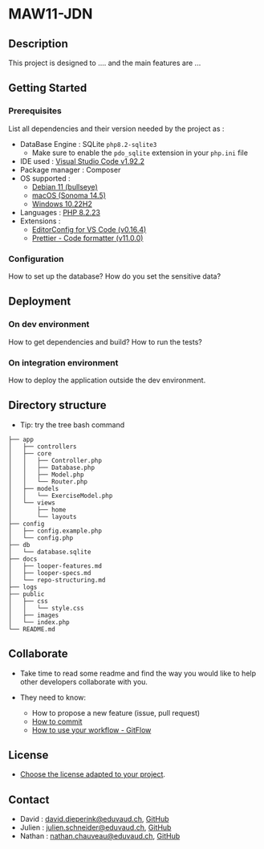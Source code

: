 # MAW11-JDN

## Description

This project is designed to .... and the main features are ...

## Getting Started

### Prerequisites

List all dependencies and their version needed by the project as :

-   DataBase Engine : SQLite `php8.2-sqlite3`
    -   Make sure to enable the `pdo_sqlite` extension in your `php.ini` file
-   IDE used : [Visual Studio Code v1.92.2](https://code.visualstudio.com/updates/v1_92)
-   Package manager : Composer
-   OS supported :
    -   [Debian 11 (bullseye)](https://www.debian.org/releases/bullseye/debian-installer/index)
    -   [macOS (Sonoma 14.5)](https://www.iclarified.com/91544/where-to-download-macos-sonoma)
    -   [Windows 10.22H2](https://www.microsoft.com/fr-fr/software-download/windows10%20)
-   Languages : [PHP 8.2.23](https://www.php.net/downloads.php)
-   Extensions :
    -   [EditorConfig for VS Code (v0.16.4)](https://marketplace.visualstudio.com/items?itemName=EditorConfig.EditorConfig)
    -   [Prettier - Code formatter (v11.0.0)](https://marketplace.visualstudio.com/items?itemName=esbenp.prettier-vscode)

### Configuration

How to set up the database?
How do you set the sensitive data?

## Deployment

### On dev environment

How to get dependencies and build?
How to run the tests?

### On integration environment

How to deploy the application outside the dev environment.

## Directory structure

-   Tip: try the tree bash command

```shell
├── app
│   ├── controllers
│   ├── core
│   │   ├── Controller.php
│   │   ├── Database.php
│   │   ├── Model.php
│   │   └── Router.php
│   ├── models
│   │   └── ExerciseModel.php
│   └── views
│       ├── home
│       └── layouts
├── config
│   ├── config.example.php
│   └── config.php
├── db
│   └── database.sqlite
├── docs
│   ├── looper-features.md
│   ├── looper-specs.md
│   └── repo-structuring.md
├── logs
├── public
│   ├── css
│   │   └── style.css
│   ├── images
│   └── index.php
└── README.md
```

## Collaborate

-   Take time to read some readme and find the way you would like to help other developers collaborate with you.

-   They need to know:
    -   How to propose a new feature (issue, pull request)
    -   [How to commit](https://www.conventionalcommits.org/en/v1.0.0/)
    -   [How to use your workflow - GitFlow](https://nvie.com/posts/a-successful-git-branching-model/)

## License

-   [Choose the license adapted to your project](https://docs.github.com/en/repositories/managing-your-repositorys-settings-and-features/customizing-your-repository/licensing-a-repository).

## Contact

-   David : <david.dieperink@eduvaud.ch>, [GitHub](https://github.com/dieperid)
-   Julien : <julien.schneider@eduvaud.ch>, [GitHub](https://github.com/T5uy0)
-   Nathan : <nathan.chauveau@eduvaud.ch>, [GitHub](https://github.com/NathanChauveau)
